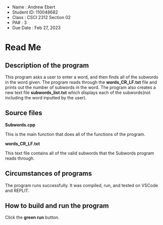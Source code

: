 * Name : Andrew Ebert
* Student ID: 110048682
* Class : CSCI 2312 Section 02
* PA# : 3
* Due Date : Feb 27, 2023
# Read Me
## Description of the program

This program asks a user to enter a word, and then finds all of the subwords in the word given. The program reads through the **words_CR_LF.txt** file and prints out the number of subwords in the word. The program also creates a new text file **subwords_list.txt** which displays each of the subwords(not including the word inputted by the user).

## Source files

**Subwords.cpp**

This is the main function that does all of the functions of the program.

**words_CR_LF.txt**

This text file contains all of the valid subwords that the Subwords program reads through.

## Circumstances of programs
The program runs successfully. It was compiled, run, and tested on VSCode and REPLIT.

## How to build and run the program
Click the **green run** button.

